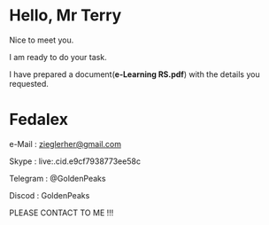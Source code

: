 # Hello, Mr Terry

Nice to meet you.

I am ready to do your task.

I have prepared a document(**e-Learning RS.pdf**) with the details you requested.



# Fedalex

e-Mail   : zieglerher@gmail.com

Skype    : live:.cid.e9cf7938773ee58c

Telegram : @GoldenPeaks

Discod   : GoldenPeaks


PLEASE CONTACT TO ME !!!
